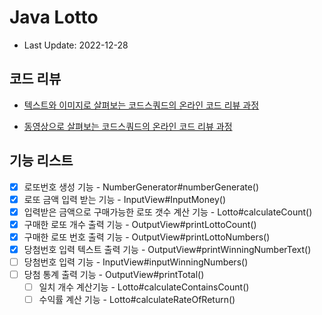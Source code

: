 # Java Lotto

- Last Update: 2022-12-28

## 코드 리뷰

* [텍스트와 이미지로 살펴보는 코드스쿼드의 온라인 코드 리뷰 과정](https://github.com/code-squad/codesquad-docs/blob/master/codereview/README.md)

* [동영상으로 살펴보는 코드스쿼드의 온라인 코드 리뷰 과정](https://youtube.com/watch?v=lFinZfu3QO0&si=EnSIkaIECMiOmarE)

## 기능 리스트 
- [x] 로또번호 생성 기능  - NumberGenerator#numberGenerate()
- [x] 로또 금액 입력 받는 기능  - InputView#InputMoney() 
- [x] 입력받은 금액으로 구매가능한 로또 갯수 계산 기능 - Lotto#calculateCount()
- [x] 구매한 로또 개수 출력 기능 - OutputView#printLottoCount()
- [x] 구매한 로또 번호 출력 기능 - OutputView#printLottoNumbers()
- [x] 당첨번호 입력 텍스트 출력 기능 - OutputView#printWinningNumberText()
- [ ] 당첨번호 입력 기능 - InputView#inputWinningNumbers()
- [ ] 당첨 통계 출력 기능 - OutputView#printTotal()
  - [ ] 일치 개수 계산기능 - Lotto#calculateContainsCount()
  - [ ] 수익률 계산 기능 - Lotto#calculateRateOfReturn()